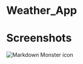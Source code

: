 # Weather_App

# Screenshots

<img src="C:\Users\rishu\OneDrive\Desktop\Screenshot.png"     alt="Markdown Monster icon"     style="float: center; margin-right: 10px;" />
